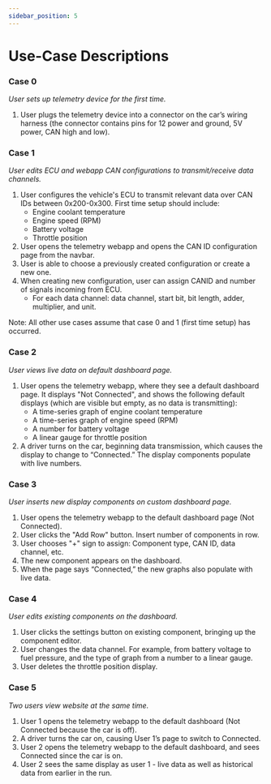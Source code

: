 ```yaml
---
sidebar_position: 5
---
```


# Use-Case Descriptions

### Case 0
_User sets up telemetry device for the first time._
1. User plugs the telemetry device into a connector on the car’s wiring harness (the connector contains pins for 12 power and ground, 5V power, CAN high and low).

### Case 1
_User edits ECU and webapp CAN configurations to transmit/receive data channels._
1. User configures the vehicle's ECU to transmit relevant data over CAN IDs between 0x200-0x300. First time setup should include:
    - Engine coolant temperature
    - Engine speed (RPM)
    - Battery voltage
    - Throttle position
2. User opens the telemetry webapp and opens the CAN ID configuration page from the navbar.
3. User is able to choose a previously created configuration or create a new one.
4. When creating new configuration, user can assign CANID and number of signals incoming from ECU.
    - For each data channel: data channel, start bit, bit length, adder, multiplier, and unit.

Note: All other use cases assume that case 0 and 1 (first time setup) has occurred.

### Case 2
_User views live data on default dashboard page._
1. User opens the telemetry webapp, where they see a default dashboard page. It displays "Not Connected", and shows the following default displays (which are visible but empty, as no data is transmitting):
    - A time-series graph of engine coolant temperature
    - A time-series graph of engine speed (RPM)
    - A number for battery voltage
    - A linear gauge for throttle position
2. A driver turns on the car, beginning data transmission, which causes the display to change to “Connected.” The display components populate with live numbers.

### Case 3
_User inserts new display components on custom dashboard page._
1. User opens the telemetry webapp to the default dashboard page (Not Connected).
2. User clicks the "Add Row" button. Insert number of components in row.
3. User chooses "+" sign to assign: Component type, CAN ID, data channel, etc.
4. The new component appears on the dashboard.
5. When the page says “Connected,” the new graphs also populate with live data.

### Case 4
_User edits existing components on the dashboard._
1. User clicks the settings button on existing component, bringing up the component editor.
2. User changes the data channel. For example, from battery voltage to fuel pressure, and the type of graph from a number to a linear gauge. 
3. User deletes the throttle position display.

### Case 5
_Two users view website at the same time._
1. User 1 opens the telemetry webapp to the default dashboard (Not Connected because the car is off).
2. A driver turns the car on, causing User 1’s page to switch to Connected.
3. User 2 opens the telemetry webapp to the default dashboard, and sees Connected since the car is on.
4. User 2 sees the same display as user 1 - live data as well as historical data from earlier in the run.


<!-- 
OLD USE CASES

## Case 1
_A race crew is testing their vehicle with their driver to make sure the car is performing well._     
1. Crew connects device to the electrical control unit (ECU).    
2. Driver gets into vehicle and ensure the device is turned on.    
3. Crew ensures data is being updated to monitors.    
4. Driver drives.    
5. Engine temperature starts to climb above normal operating range.   
6. Device relays temperature data to the crew.   
7. Device sends alert to driver and crew.   
8. Crew determines temperature is climbing too fast, tells driver to come into pit.    
9. Crew discovers a crack in the radiator/coolant leak.   
10. Crew replaces the radiator.   
11. Driver and crew retest.   


## Case 2 
_A crew recently installed a new part and want to make sure the vehicle is running smoothly._
1. Driver installs the device, connects it to the ECU. 
2. Driver drives.
3. Crew monitors horsepower as driver goes around the track.
4. Crew notices an increase in performance.
5. Vehicle is now tested and crew knows part was installed correctly.


## Case 3 
_A driver has been testing a vehicle. As he is driving, he notices some of the electrical components in the vehicle are flickering, a sign of a problematic battery._
1. Driver installs the device, connects it to the ECU. 
2. Driver drives.
3. Driver notices flickering issue.
4. Crew checks battery voltage readings, confirmed to be low.
5. Crew changes battery.
6. Driver retests vehicle.
 

## Case 4 
_Ian Applebaum is a weekend racer. It’s been a few months since he decided to go to the track, but he notices that his acceleration is a bit rough. The engine sounds uneven, potentially indicating that car has a timing issue. This can cause damage to the vehicle, so Ian decides to check his timing. Ian decides to work on it in the garage._
1. Ian installs the device into his vehicle. 
2. Ian opens his computer and accesses the device UI. 
3. Ian test drives his car. 
4. Ian accesses his timing data from the past couple months where there were no issues. 
5. Ian compares it with the most recent, problematic timing data. 
6. Ian attempts to fix problem by using old timing values to replace the new ones. 
7. Ian test drives the vehicle. 
8. The engine performs well and the sound is normal.
9. Ian takes his significant other for a date with the saved labor costs. 

## Case 5
_A driver is racing in Monaco, but there seems to be an issue. He has been driving for some time and notices that his fuel gauge is indicating that it is still full. Knowing that this cannot be correct, he radios his team about the issue._
1. Team installs the device.
2. Crew checks and maintains the vehicle. Everything is OK.
3. After the race starts, no issues are detected for the first 30 minutes.
4. Driver looks at his fuel gauge and notices it is indicating the tank is full. Needle is stuck.
5. Driver radios the pit crew about this issue. 
6. Team cross checks fuel levels with the live data being transmitted.
7. Team confirms with the driver that he is low on fuel and needs to make a pit stop whenever possible.
8. Driver relies on fuel readings from the team and completes race.

## Case 6
_A driver is getting ready for a race. It is known that tires perform better when hot._
1. Team installs device.
2. Team checks the tire temperature and notices that it is too cold for optimal performance.
3. Before the driver comes up to the starting line, he starts making zig zag patterns to increase friction and heat.
4. Team notifies the driver that the optimal temperature has been achieved and to head to the starting line.
5. Driver goes to starting line and race begins shortly.

<!-- ## Case 7
_A driver and his team decide that they must push their lead and floor it. This in turn causes the tires to increase in temperature too much and cause damage to the tires. The team gets a reading that the temperature of the tires have reached above safe levels. The crew tells the driver to come in for a pit stop and tire change._
1. Team installed device.
2. Race starts.
3. Driver takes lead and wants to capitalize. He floors it and lengthens the gap between him and his competitors.
4. The crew watching the tire temperature readings notice that the temperatures are almost at dangerous levels.
5. Team initiates pit stop and driver comes in.
6. Crew installs fresh tires.
7. Driver continues race. -->

<!-- ## Case 7
_The new TFR ergonomics lead wants to view information relevant to vehicle handling and driver performance during a run._
1. The ergonomics lead navigates to the TFR telemetry webpage, where she sees a default dashboard page. It displays "Not Connected" (since the car is off), and shows several blank graphs and gauges.
4. She deletes all of the existing graphs.
5. She clicks the "Insert New Display" button, which brings up a menu of options to create a new dashboard display component.
6. She enters options to view time series plot of the front and rear brake pressure sensor readings, keeping default colors and changing the unit from PSI to kPa, and then clicks "Save". 
7. This new brake pressure plot populates on the dashboard. She drags it to the top left of the screen.
8. She repeats this process twice, adding a gauge for RPM and numerical displays for both throttle position and steering angle,  and dragging them to other places on the dashboard.
9. The car is switched on, providing power to the telemetry device. The ergonomics lead sees that the page says "Connected," and that live sensor data populates the display components.
10. A driver completes an acceleration run while the ergonomics lead monitors performance.
11. When the driver finishes their run, the ergonomics lead immediately shows them the dashboard, using the progress bar at the bottom of the dashboard to scrub backwards and indicate where they shifted into third gear too early. 
12. The driver completes another acceleration run, shifts later, and shaves 0.1 seconds off of their previous time.

## Case 8
_The TFR team members want to review the performance of a test run that was completed last week._
1. User navigates to webpage. 
2. Member logs into account.
3. Member pulls up previous week's data.
4. Member clicks on the graph to adjust scope of graph.
5. Member enters time frame to analyze to get specific readings from certain time frame.
6. Graph displays only data from time frame.

## Case 9 
_A TFR team member wants to add and delete graphs are being displayed to the dashboard._
1. User navigates to webpage.
2. User logs into account and goes into the dashboard.
3. User clicks on the graph.
4. User deletes graph.
5. User adds new graph.
6. User adjusts values to change which sensor is being graphed in graph settings. -->